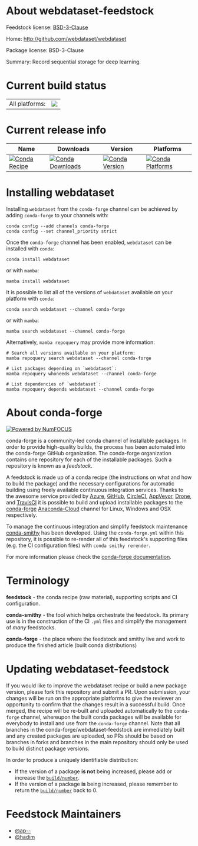 About webdataset-feedstock
==========================

Feedstock license: [BSD-3-Clause](https://github.com/conda-forge/webdataset-feedstock/blob/main/LICENSE.txt)

Home: http://github.com/webdataset/webdataset

Package license: BSD-3-Clause

Summary: Record sequential storage for deep learning.

Current build status
====================


<table><tr><td>All platforms:</td>
    <td>
      <a href="https://dev.azure.com/conda-forge/feedstock-builds/_build/latest?definitionId=16130&branchName=main">
        <img src="https://dev.azure.com/conda-forge/feedstock-builds/_apis/build/status/webdataset-feedstock?branchName=main">
      </a>
    </td>
  </tr>
</table>

Current release info
====================

| Name | Downloads | Version | Platforms |
| --- | --- | --- | --- |
| [![Conda Recipe](https://img.shields.io/badge/recipe-webdataset-green.svg)](https://anaconda.org/conda-forge/webdataset) | [![Conda Downloads](https://img.shields.io/conda/dn/conda-forge/webdataset.svg)](https://anaconda.org/conda-forge/webdataset) | [![Conda Version](https://img.shields.io/conda/vn/conda-forge/webdataset.svg)](https://anaconda.org/conda-forge/webdataset) | [![Conda Platforms](https://img.shields.io/conda/pn/conda-forge/webdataset.svg)](https://anaconda.org/conda-forge/webdataset) |

Installing webdataset
=====================

Installing `webdataset` from the `conda-forge` channel can be achieved by adding `conda-forge` to your channels with:

```
conda config --add channels conda-forge
conda config --set channel_priority strict
```

Once the `conda-forge` channel has been enabled, `webdataset` can be installed with `conda`:

```
conda install webdataset
```

or with `mamba`:

```
mamba install webdataset
```

It is possible to list all of the versions of `webdataset` available on your platform with `conda`:

```
conda search webdataset --channel conda-forge
```

or with `mamba`:

```
mamba search webdataset --channel conda-forge
```

Alternatively, `mamba repoquery` may provide more information:

```
# Search all versions available on your platform:
mamba repoquery search webdataset --channel conda-forge

# List packages depending on `webdataset`:
mamba repoquery whoneeds webdataset --channel conda-forge

# List dependencies of `webdataset`:
mamba repoquery depends webdataset --channel conda-forge
```


About conda-forge
=================

[![Powered by
NumFOCUS](https://img.shields.io/badge/powered%20by-NumFOCUS-orange.svg?style=flat&colorA=E1523D&colorB=007D8A)](https://numfocus.org)

conda-forge is a community-led conda channel of installable packages.
In order to provide high-quality builds, the process has been automated into the
conda-forge GitHub organization. The conda-forge organization contains one repository
for each of the installable packages. Such a repository is known as a *feedstock*.

A feedstock is made up of a conda recipe (the instructions on what and how to build
the package) and the necessary configurations for automatic building using freely
available continuous integration services. Thanks to the awesome service provided by
[Azure](https://azure.microsoft.com/en-us/services/devops/), [GitHub](https://github.com/),
[CircleCI](https://circleci.com/), [AppVeyor](https://www.appveyor.com/),
[Drone](https://cloud.drone.io/welcome), and [TravisCI](https://travis-ci.com/)
it is possible to build and upload installable packages to the
[conda-forge](https://anaconda.org/conda-forge) [Anaconda-Cloud](https://anaconda.org/)
channel for Linux, Windows and OSX respectively.

To manage the continuous integration and simplify feedstock maintenance
[conda-smithy](https://github.com/conda-forge/conda-smithy) has been developed.
Using the ``conda-forge.yml`` within this repository, it is possible to re-render all of
this feedstock's supporting files (e.g. the CI configuration files) with ``conda smithy rerender``.

For more information please check the [conda-forge documentation](https://conda-forge.org/docs/).

Terminology
===========

**feedstock** - the conda recipe (raw material), supporting scripts and CI configuration.

**conda-smithy** - the tool which helps orchestrate the feedstock.
                   Its primary use is in the construction of the CI ``.yml`` files
                   and simplify the management of *many* feedstocks.

**conda-forge** - the place where the feedstock and smithy live and work to
                  produce the finished article (built conda distributions)


Updating webdataset-feedstock
=============================

If you would like to improve the webdataset recipe or build a new
package version, please fork this repository and submit a PR. Upon submission,
your changes will be run on the appropriate platforms to give the reviewer an
opportunity to confirm that the changes result in a successful build. Once
merged, the recipe will be re-built and uploaded automatically to the
`conda-forge` channel, whereupon the built conda packages will be available for
everybody to install and use from the `conda-forge` channel.
Note that all branches in the conda-forge/webdataset-feedstock are
immediately built and any created packages are uploaded, so PRs should be based
on branches in forks and branches in the main repository should only be used to
build distinct package versions.

In order to produce a uniquely identifiable distribution:
 * If the version of a package **is not** being increased, please add or increase
   the [``build/number``](https://docs.conda.io/projects/conda-build/en/latest/resources/define-metadata.html#build-number-and-string).
 * If the version of a package **is** being increased, please remember to return
   the [``build/number``](https://docs.conda.io/projects/conda-build/en/latest/resources/define-metadata.html#build-number-and-string)
   back to 0.

Feedstock Maintainers
=====================

* [@ap--](https://github.com/ap--/)
* [@hadim](https://github.com/hadim/)

